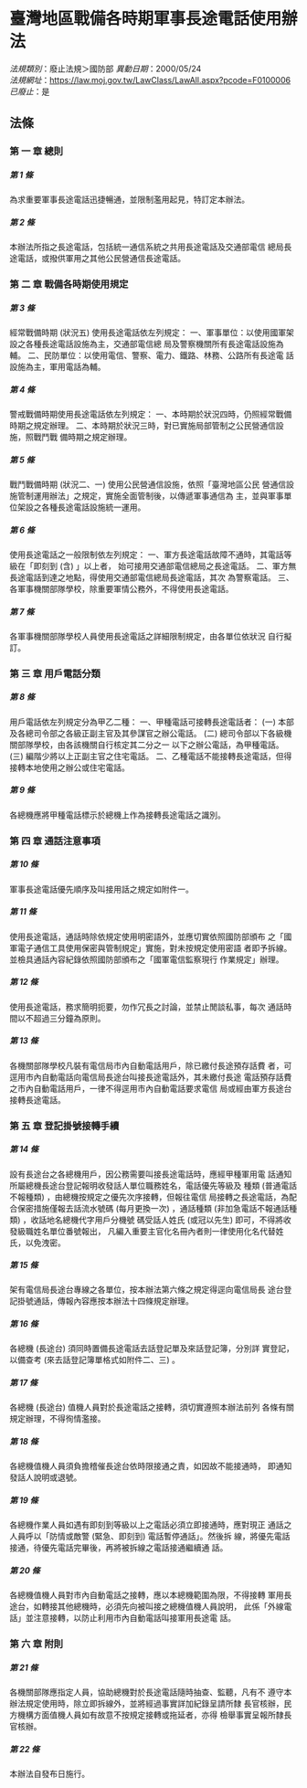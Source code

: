 # 臺灣地區戰備各時期軍事長途電話使用辦法

*法規類別*：廢止法規＞國防部
*異動日期*：2000/05/24  
*法規網址*：https://law.moj.gov.tw/LawClass/LawAll.aspx?pcode=F0100006
*已廢止*：是


## 法條
### 第 一 章 總則

##### 第 1 條
為求重要軍事長途電話迅捷暢通，並限制濫用起見，特訂定本辦法。

##### 第 2 條
本辦法所指之長途電話，包括統一通信系統之共用長途電話及交通部電信
總局長途電話，或撥供軍用之其他公民營通信長途電話。

### 第 二 章 戰備各時期使用規定

##### 第 3 條
經常戰備時期 (狀況五) 使用長途電話依左列規定：
一、軍事單位：以使用國軍架設之各種長途電話設施為主，交通部電信總
    局及警察機關所有長途電話設施為輔。
二、民防單位：以使用電信、警察、電力、鐵路、林務、公路所有長途電
    話設施為主，軍用電話為輔。


##### 第 4 條
警戒戰備時期使用長途電話依左列規定：
一、本時期於狀況四時，仍照經常戰備時期之規定辦理。
二、本時期於狀況三時，對已實施局部管制之公民營通信設施，照戰鬥戰
    備時期之規定辦理。


##### 第 5 條
戰鬥戰備時期 (狀況二、一) 使用公民營通信設施，依照「臺灣地區公民
營通信設施管制運用辦法」之規定，實施全面管制後，以傳遞軍事通信為
主，並與軍事單位架設之各種長途電話設施統一運用。

##### 第 6 條
使用長途電話之一般限制依左列規定：
一、軍方長途電話故障不通時，其電話等級在「即刻到 (含) 」以上者，
    始可接用交通部電信總局之長途電話。
二、軍方無長途電話到達之地點，得使用交通部電信總局長途電話，其次
    為警察電話。
三、各軍事機關部隊學校，除重要軍情公務外，不得使用長途電話。


##### 第 7 條
各軍事機關部隊學校人員使用長途電話之詳細限制規定，由各單位依狀況
自行擬訂。

### 第 三 章 用戶電話分類

##### 第 8 條
用戶電話依左列規定分為甲乙二種：
一、甲種電話可接轉長途電話者：
 (一) 本部及各總司令部之各級正副主官及其參謀官之辦公電話。
 (二) 總司令部以下各級機關部隊學校，由各該機關自行核定其二分之一
      以下之辦公電話，為甲種電話。
 (三) 編階少將以上正副主官之住宅電話。
二、乙種電話不能接轉長途電話，但得接轉本地使用之辦公或住宅電話。


##### 第 9 條
各總機應將甲種電話標示於總機上作為接轉長途電話之識別。

### 第 四 章 通話注意事項

##### 第 10 條
軍事長途電話優先順序及叫接用話之規定如附件一。

##### 第 11 條
使用長途電話，通話時除依規定使用明密語外，並應切實依照國防部頒布
之「國軍電子通信工具使用保密與管制規定」實施，對未按規定使用密語
者即予拆線。並檢具通話內容紀錄依照國防部頒布之「國軍電信監察現行
作業規定」辦理。

##### 第 12 條
使用長途電話，務求簡明扼要，勿作冗長之討論，並禁止閒談私事，每次
通話時間以不超過三分鐘為原則。

##### 第 13 條
各機關部隊學校凡裝有電信局市內自動電話用戶，除已繳付長途預存話費
者，可逕用市內自動電話向電信局長途台叫接長途電話外，其未繳付長途
電話預存話費之市內自動電話用戶，一律不得逕用市內自動電話要求電信
局或經由軍方長途台接轉長途電話。

### 第 五 章 登記掛號接轉手續

##### 第 14 條
設有長途台之各總機用戶，因公務需要叫接長途電話時，應經甲種軍用電
話通知所屬總機長途台登記報明收發話人單位職務姓名，電話優先等級及
種類 (普通電話不報種類) ，由總機按規定之優先次序接轉，但報往電信
局接轉之長途電話，為配合保密措施僅報去話流水號碼 (每月更換一次)
，通話種類 (非加急電話不報通話種類) ，收話地名總機代字用戶分機號
碼受話人姓氏 (或冠以先生) 即可，不得將收發級職姓名單位番號報出，
凡編入重要主官化名冊內者則一律使用化名代替姓氏，以免洩密。

##### 第 15 條
架有電信局長途台專線之各單位，按本辦法第六條之規定得逕向電信局長
途台登記掛號通話，傳報內容應按本辦法十四條規定辦理。

##### 第 16 條
各總機 (長途台) 須同時置備長途電話去話登記單及來話登記簿，分別詳
實登記，以備查考 (來去話登記簿單格式如附件二、三) 。

##### 第 17 條
各總機 (長途台) 值機人員對於長途電話之接轉，須切實遵照本辦法前列
各條有關規定辦理，不得徇情濫接。

##### 第 18 條
各總機值機人員須負擔稽催長途台依時限接通之責，如因故不能接通時，
即通知發話人說明或退號。

##### 第 19 條
各總機作業人員如遇有即刻到等級以上之電話必須立即接通時，應對現正
通話之人員呼以「防情或敵警 (緊急、即刻到) 電話暫停通話」。然後拆
線，將優先電話接通，待優先電話完畢後，再將被拆線之電話接通繼續通
話。

##### 第 20 條
各總機值機人員對市內自動電話之接轉，應以本總機範圍為限，不得接轉
軍用長途台，如轉接其他總機時，必須先向被叫接之總機值機人員說明，
此係「外線電話」並注意接轉，以防止利用市內自動電話叫接軍用長途電
話。

### 第 六 章 附則

##### 第 21 條
各機關部隊應指定人員，協助總機對於長途電話隨時抽查、監聽，凡有不
遵守本辦法規定使用時，除立即拆線外，並將經過事實詳加紀錄呈請所隸
長官核辦，民方機構方面值機人員如有故意不按規定接轉或拖延者，亦得
檢舉事實呈報所隸長官核辦。

##### 第 22 條
本辦法自發布日施行。


